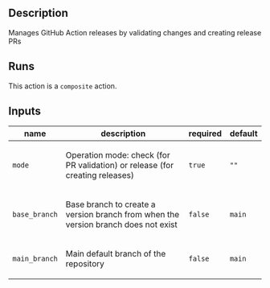 <!-- action-docs-header source="action.yml" -->

<!-- action-docs-header source="action.yml" -->

<!-- action-docs-description source="action.yml" -->
## Description

Manages GitHub Action releases by validating changes and creating release PRs
<!-- action-docs-description source="action.yml" -->

<!-- action-docs-runs source="action.yml" -->
## Runs

This action is a `composite` action.
<!-- action-docs-runs source="action.yml" -->

<!-- action-docs-inputs source="action.yml" -->
## Inputs

| name | description | required | default |
| --- | --- | --- | --- |
| `mode` | <p>Operation mode: check (for PR validation) or release (for creating releases)</p> | `true` | `""` |
| `base_branch` | <p>Base branch to create a version branch from when the version branch does not exist</p> | `false` | `main` |
| `main_branch` | <p>Main default branch of the repository</p> | `false` | `main` |
<!-- action-docs-inputs source="action.yml" -->

<!-- action-docs-outputs source="action.yml" -->

<!-- action-docs-outputs source="action.yml" -->

